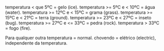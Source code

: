 temperatura < que 5ºC         = gelo (ice).
temperatura >= 5ºC  e < 10ºC  = água (water).
temperatura >= 12ºC e < 15ºC  = grama (grass).
temperatura >= 15ºC e < 21ºC  = terra (ground).
temperatura >= 23ºC e < 27ºC  = inseto (bug).
temperatura >= 27ºC e <= 33ºC = pedra (rock).
temperatura > 33ºC            = fogo (fire).

Para qualquer outra temperatura =  normal.
chovendo = elétrico (electric), independente da temperatura.